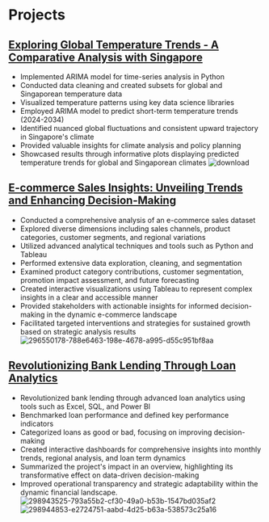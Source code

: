 # Projects

## [Exploring Global Temperature Trends - A Comparative Analysis with Singapore](https://github.com/xinconggg/Data-Analysis-Projects/blob/main/(Project)%20Exploring%20Global%20Temperature%20Trends.ipynb)
- Implemented ARIMA model for time-series analysis in Python
- Conducted data cleaning and created subsets for global and Singaporean temperature data
- Visualized temperature patterns using key data science libraries
- Employed ARIMA model to predict short-term temperature trends (2024-2034)
- Identified nuanced global fluctuations and consistent upward trajectory in Singapore's climate
- Provided valuable insights for climate analysis and policy planning
- Showcased results through informative plots displaying predicted temperature trends for global and Singaporean climates
![download](https://github.com/xinconggg/Data-Analysis-Projects/assets/82378681/0db28151-55ee-4039-988a-ee4be7cfff84)

## [E-commerce Sales Insights: Unveiling Trends and Enhancing Decision-Making](https://github.com/xinconggg/Data-Analysis-Projects/blob/main/(Project)%20E-commerce%20Sales%20Insights.md)
- Conducted a comprehensive analysis of an e-commerce sales dataset
- Explored diverse dimensions including sales channels, product categories, customer segments, and regional variations
- Utilized advanced analytical techniques and tools such as Python and Tableau
- Performed extensive data exploration, cleaning, and segmentation
- Examined product category contributions, customer segmentation, promotion impact assessment, and future forecasting
- Created interactive visualizations using Tableau to represent complex insights in a clear and accessible manner
- Provided stakeholders with actionable insights for informed decision-making in the dynamic e-commerce landscape
- Facilitated targeted interventions and strategies for sustained growth based on strategic analysis results
![296550178-788e6463-198e-4678-a995-d55c951bf8aa](https://github.com/xinconggg/Data-Analysis-Projects/assets/82378681/471235e8-ad0d-4aa3-9e2f-d2140ffb8e49)

## [Revolutionizing Bank Lending Through Loan Analytics](https://github.com/xinconggg/Data-Analysis-Projects/blob/main/(Project)%20Revolutionizing%20Bank%20Lending%20Through%20Loan%20Analytics.md)
- Revolutionized bank lending through advanced loan analytics using tools such as Excel, SQL, and Power BI
- Benchmarked loan performance and defined key performance indicators
- Categorized loans as good or bad, focusing on improving decision-making
- Created interactive dashboards for comprehensive insights into monthly trends, regional analysis, and loan term dynamics
- Summarized the project's impact in an overview, highlighting its transformative effect on data-driven decision-making
- Improved operational transparency and strategic adaptability within the dynamic financial landscape.
![298943525-793a55b2-cf30-49a0-b53b-1547bd035af2](https://github.com/xinconggg/Data-Analysis-Projects/assets/82378681/91b02d6e-33d6-4d64-9752-cec5e139b301)
![298944853-e2724751-aabd-4d25-b63a-538573c25a16](https://github.com/xinconggg/Data-Analysis-Projects/assets/82378681/884acc1d-0c3e-4c03-ae4a-519fdc886a5e)
